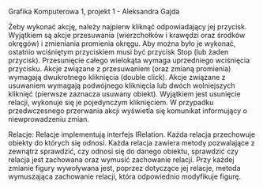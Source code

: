 Grafika Komputerowa 1, projekt 1 - Aleksandra Gajda

Żeby wykonać akcję, należy najpierw kliknąć odpowiadający jej przycisk. Wyjątkiem są akcje przesuwania (wierzchołków i krawędzi oraz środków okręgów) i zmieniania promienia okręgu. Aby można było je wykonać, ostatnio wciśniętym przyciskiem musi być przycisk Stop (lub żaden przycisk). Przesunięcie całego wielokąta wymaga uprzedniego wciśnięcia przycisku. Akcje związane z przesuwaniem (oraz zmianą promienia) wymagają dwukrotnego kliknięcia (double click). Akcje związane z usuwaniem wymagają podwójnego kliknięcia lub dwóch wolniejszych kliknięć (pierwsze zaznacza usuwany obiekt). Wyjątkiem jest usunięcie relacji, wykonuje się je pojedynczym kliknięciem. W przypadku przedwczesnego przerwania akcji wyświetla się komunikat informujący o niewprowadzeniu zmian.

Relacje:
Relacje implementują interfejs IRelation. Każda relacja przechowuje obiekty do których się odnosi. Każda relacja zawiera metody pozwalające z zewnątrz sprawdzić, czy odnosi się do danego obiektu, sprawdzić czy relacja jest zachowana oraz wymusić zachowanie relacji. Przy każdej zmianie figury wywoływana jest, poprzez dotyczące jej relacje, metoda wymuszająca zachowanie relacji, która odpowiednio modyfikuje figurę.